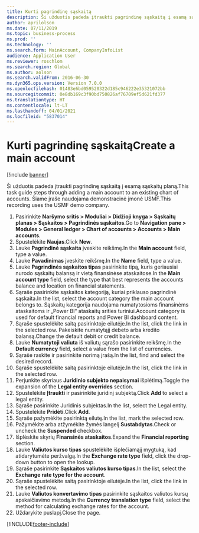 ```yaml
---
title: Kurti pagrindinę sąskaitą
description: Ši užduotis padeda įtraukti pagrindinę sąskaitą į esamą sąskaitų planą.
author: aprilolson
ms.date: 07/11/2019
ms.topic: business-process
ms.prod: ''
ms.technology: ''
ms.search.form: MainAccount, CompanyInfoList
audience: Application User
ms.reviewer: roschlom
ms.search.region: Global
ms.author: aolson
ms.search.validFrom: 2016-06-30
ms.dyn365.ops.version: Version 7.0.0
ms.openlocfilehash: 01483e6bd059520322d185c946222e35321072bb
ms.sourcegitcommit: 0e8db169c3f90bd750826af76709ef5d621fd377
ms.translationtype: HT
ms.contentlocale: lt-LT
ms.lasthandoff: 04/01/2021
ms.locfileid: "5837014"
---
```

# <a name="create-a-main-account"></a><span data-ttu-id="32d0d-103">Kurti pagrindinę sąskaitą</span><span class="sxs-lookup"><span data-stu-id="32d0d-103">Create a main account</span></span>

[!include [banner](../../includes/banner.md)]

<span data-ttu-id="32d0d-104">Ši užduotis padeda įtraukti pagrindinę sąskaitą į esamą sąskaitų planą.</span><span class="sxs-lookup"><span data-stu-id="32d0d-104">This task guide steps through adding a main account to an existing chart of accounts.</span></span> <span data-ttu-id="32d0d-105">Šiame įraše naudojama demonstracinė įmonė USMF.</span><span class="sxs-lookup"><span data-stu-id="32d0d-105">This recording uses the USMF demo company.</span></span>  

1. <span data-ttu-id="32d0d-106">Pasirinkite **Naršymo sritis > Moduliai > Didžioji knyga > Sąskaitų planas > Sąskaitos > Pagrindinės sąskaitos**.</span><span class="sxs-lookup"><span data-stu-id="32d0d-106">Go to **Navigation pane > Modules > General ledger > Chart of accounts > Accounts > Main accounts**.</span></span>
2. <span data-ttu-id="32d0d-107">Spustelėkite **Naujas**.</span><span class="sxs-lookup"><span data-stu-id="32d0d-107">Click **New**.</span></span>
3. <span data-ttu-id="32d0d-108">Lauke **Pagrindinė sąskaita** įveskite reikšmę.</span><span class="sxs-lookup"><span data-stu-id="32d0d-108">In the **Main account** field, type a value.</span></span>
4. <span data-ttu-id="32d0d-109">Lauke **Pavadinimas** įveskite reikšmę.</span><span class="sxs-lookup"><span data-stu-id="32d0d-109">In the **Name** field, type a value.</span></span>
5. <span data-ttu-id="32d0d-110">Lauke **Pagrindinės sąskaitos tipas** pasirinkite tipą, kuris geriausiai nurodo sąskaitų balansą ir vietą finansinėse ataskaitose.</span><span class="sxs-lookup"><span data-stu-id="32d0d-110">In the **Main account type** field, select the type that best represents the accounts balance and location on financial statements.</span></span>
6. <span data-ttu-id="32d0d-111">Sąraše pasirinkite sąskaitos kategoriją, kuriai priklauso pagrindinė sąskaita.</span><span class="sxs-lookup"><span data-stu-id="32d0d-111">In the list, select the account category the main account belongs to.</span></span> <span data-ttu-id="32d0d-112">Sąskaitų kategorija naudojama numatytosioms finansinėms ataskaitoms ir „Power BI“ ataskaitų srities turiniui.</span><span class="sxs-lookup"><span data-stu-id="32d0d-112">Account category is used for default financial reports and Power BI dashboard content.</span></span>  
7. <span data-ttu-id="32d0d-113">Sąraše spustelėkite saitą pasirinktoje eilutėje.</span><span class="sxs-lookup"><span data-stu-id="32d0d-113">In the list, click the link in the selected row.</span></span> <span data-ttu-id="32d0d-114">Pakeiskite numatytąjį debeto arba kredito balansą.</span><span class="sxs-lookup"><span data-stu-id="32d0d-114">Change the default debit or credit balance.</span></span>  
8. <span data-ttu-id="32d0d-115">Lauke **Numatytoji valiuta** iš valiutų sąrašo pasirinkite reikšmę.</span><span class="sxs-lookup"><span data-stu-id="32d0d-115">In the **Default currency** field, select a value from the list of currencies.</span></span>
9. <span data-ttu-id="32d0d-116">Sąraše raskite ir pasirinkite norimą įrašą.</span><span class="sxs-lookup"><span data-stu-id="32d0d-116">In the list, find and select the desired record.</span></span>
10. <span data-ttu-id="32d0d-117">Sąraše spustelėkite saitą pasirinktoje eilutėje.</span><span class="sxs-lookup"><span data-stu-id="32d0d-117">In the list, click the link in the selected row.</span></span>
11. <span data-ttu-id="32d0d-118">Perjunkite skyriaus **Juridinio subjekto nepaisymai** išplėtimą.</span><span class="sxs-lookup"><span data-stu-id="32d0d-118">Toggle the expansion of the **Legal entity overrides** section.</span></span>
12. <span data-ttu-id="32d0d-119">Spustelėkite **Įtraukti** ir pasirinkite juridinį subjektą.</span><span class="sxs-lookup"><span data-stu-id="32d0d-119">Click **Add** to select a legal entity.</span></span>
13. <span data-ttu-id="32d0d-120">Sąraše pasirinkite Juridinis subjektas.</span><span class="sxs-lookup"><span data-stu-id="32d0d-120">In the list, select the Legal entity.</span></span>
14. <span data-ttu-id="32d0d-121">Spustelėkite **Pridėti**.</span><span class="sxs-lookup"><span data-stu-id="32d0d-121">Click **Add**.</span></span>
15. <span data-ttu-id="32d0d-122">Sąraše pažymėkite pasirinktą eilutę.</span><span class="sxs-lookup"><span data-stu-id="32d0d-122">In the list, mark the selected row.</span></span>
16. <span data-ttu-id="32d0d-123">Pažymėkite arba atžymėkite žymės langelį **Sustabdytas**.</span><span class="sxs-lookup"><span data-stu-id="32d0d-123">Check or uncheck the **Suspended** checkbox.</span></span>
17. <span data-ttu-id="32d0d-124">Išplėskite skyrių **Finansinės ataskaitos**.</span><span class="sxs-lookup"><span data-stu-id="32d0d-124">Expand the **Financial reporting** section.</span></span>
18. <span data-ttu-id="32d0d-125">Lauke **Valiutos kurso tipas** spustelėkite išplečiamąjį mygtuką, kad atidarytumėte peržvalgą.</span><span class="sxs-lookup"><span data-stu-id="32d0d-125">In the **Exchange rate type** field, click the drop-down button to open the lookup.</span></span>
19. <span data-ttu-id="32d0d-126">Sąraše pasirinkite **Sąskaitos valiutos kurso tipas**.</span><span class="sxs-lookup"><span data-stu-id="32d0d-126">In the list, select the **Exchange rate type for the account**.</span></span>
20. <span data-ttu-id="32d0d-127">Sąraše spustelėkite saitą pasirinktoje eilutėje.</span><span class="sxs-lookup"><span data-stu-id="32d0d-127">In the list, click the link in the selected row.</span></span>
21. <span data-ttu-id="32d0d-128">Lauke **Valiutos konvertavimo tipas** pasirinkite sąskaitos valiutos kursų apskaičiavimo metodą.</span><span class="sxs-lookup"><span data-stu-id="32d0d-128">In the **Currency translation type** field, select the method for calculating exchange rates for the account.</span></span>
22. <span data-ttu-id="32d0d-129">Uždarykite puslapį.</span><span class="sxs-lookup"><span data-stu-id="32d0d-129">Close the page.</span></span>



[!INCLUDE[footer-include](../../../includes/footer-banner.md)]